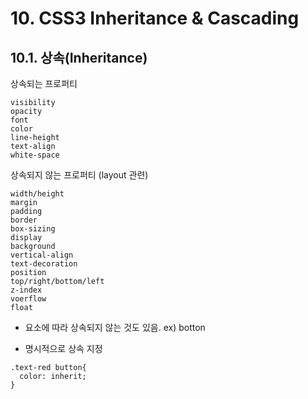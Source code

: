 # 10. CSS3 Inheritance & Cascading

## 10.1. 상속(Inheritance)
상속되는 프로퍼티
```
visibility
opacity
font
color
line-height
text-align
white-space
```
상속되지 않는 프로퍼티 (layout 관련)
```
width/height
margin
padding
border
box-sizing
display
background
vertical-align
text-decoration
position
top/right/bottom/left
z-index
voerflow
float

```
- 요소에 따라 상속되지 않는 것도 있음. 
ex) botton

- 명시적으로 상속 지정
```
.text-red button{
  color: inherit;
}
```






